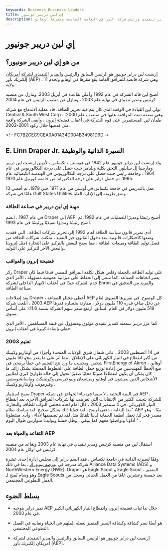 ```yaml
---
keywords: Business,Business Leaders
title: إي لين دريبر جونيور
description: إي لين درابر جونيور هو رئيس سابق ومدير تنفيذي ورئيس شركة المرافق العامة القابضة ومقرها أوهايو American Electric Power Company.
---
```


# إي لين دريبر جونيور
## من هو إي لين دريبر جونيور؟

إرنست لين درابر جونيور هو الرئيس السابق والرئيس [والمدير التنفيذي لشركة](/ceo) [أمريكان](/ceo) إلكتريك باور (AEP) ، وهي شركة قابضة للمرافق العامة يقع مقرها في أوهايو وتخدم 11 ولاية.

أصبح لين قائد الشركة في عام 1992 وأعلن تقاعده في أبريل 2003. وتنازل عن منصبه كرئيس ومدير تنفيذي في نهاية عام 2003 ، وتنازل عن منصب الرئيس في عام 2004.

تولى لين القيادة في الوقت الذي كان يتم فيه تحرير الطاقة. قاد عملية الاندماج مع شركة Central & South West Corp ، وهي صفقة تمت الموافقة عليها في منتصف عام 2000. طمأن لين المستثمرين على قوة الشركة في أعقاب فضيحة [إنرون](/enron) ، وأبقى الشركة واقفة على قدميها خلال ركود 2001-2002.

<! - FC7B2CEC9CEA0A01A34D004B34981D9D ->

## E. Linn Draper Jr. السيرة الذاتية والوظيفة

ولد إرنست لين درابر جونيور عام 1942 في هيوستن ، تكساس ، لأبوين إرنست لين دريبر ومارسيا إل سايلور. التحق بكلية ويليامز حيث حصل على درجة البكالوريوس في عام 1964 ، وجامعة رايس حيث حصل على درجة البكالوريوس في الهندسة الكيميائية عام 1965. ثم حصل درابر على درجة الدكتوراه. من جامعة كورنيل عام 1970.

عمل بالتدريس في جامعة تكساس في أوستن من عام 1971 حتى 1979. ثم أمضى 13 عامًا في شركة Gulf States Utilities وشق طريقه إلى الإدارة العليا .

### مهنة إي لين دريبر في صناعة الطاقة

في عام 1987 ، انضم Draper إلى AEP. أصبح رئيسًا ومديرًا للعمليات في عام 1992. ثم أصبح رئيسًا ومديرًا تنفيذيًا ورئيسًا في عام 1993.

أدى تمرير قانون سياسة الطاقة لعام 1992 إلى تحرير شركات الطاقة ، التي فقدت وضعها كاحتكارات قانونية. بعد دخول القانون حيز التنفيذ ، تمكنت شركات الطاقة من فصل توليد الطاقة ومبيعات الطاقة ، مما سمح للبعض بالتركيز على التجارة (مثل إنرون) والبعض الآخر للتركيز على التوليد.

### فضيحة إنرون والعواقب

ركز Draper على توليد الطاقة بالجملة وقلص هيكل تكلفة المرافق للمضي قدمًا فيما كان يعتبر اتجاهات الصناعة. كما سعى إلى الحفاظ على ميزانية عمومية مسؤولة ، الأمر الذي خدم الشركة جيدًا في أعقاب الانهيار الداخلي لشركة Enron والمزيد من التدقيق في صناعة الطاقة.

بعد إصلاحات Draper ، أعطى محللو الصناعة AEP كل الوضوح. في تقريرها السنوي لعام 2003 ، أبلغت شركة AEP عن دخل صافٍ قدره 110 مليون دولار ، مقارنة بخسارة قدرها 519 مليون دولار في العام السابق. ارتفع سعر سهم الشركة بنسبة 11.6٪ على أساس سنوي.

كما عزز دريبر سمعته كمدير تنفيذي موثوق ومسؤول عن قيمة المساهمين ، الأمر الذي حظي بإشادة كبيرة في أعقاب إنرون.

### تعتيم 2003

في 14 أغسطس 2003 ، عانى شمال شرق الولايات المتحدة وأجزاء من أونتاريو وكيبيك من أكبر انقطاع في التيار الكهربائي على الإطلاق ، مما أثر على ما يقدر بنحو 50 مليون شخص. وبحسب ما ورد نتج التعتيم عن خطأ برمجي في FirstEnergy of Akron ، أوهايو. منع الخطأ المهندسين من إعادة توزيع حمل الطاقة على الخطوط المحملة بشكل زائد. ما كان يمكن أن يكون انقطاعًا ضوئيًا محليًا صغيرًا تحول إلى حالة طوارئ كبرى لملايين الأشخاص الذين يعيشون في أوهايو وميشيغان ونيوجيرسي وكونيتيكت وماساتشوستس وفيرمونت وأونتاريو وكيبيك .

سمح استثمار Draper في البنية التحتية ، لا سيما في بناء الحواجز في شبكة AEP ، للشركة بتجنب الكثير من الانتقادات التي تعرضت لها شركات المرافق الأخرى بعد انقطاع التيار الكهربائي. في 4 سبتمبر 2003 ، قال أمام لجنة مجلس النواب للطاقة والتجارة: "منذ البداية ، دعني أوضح ، لقد فعلنا ذلك بشكل صحيح. لقد تماسك نظام AEP معًا - وهو مصدر فخر لنا. تعمل أنظمة الحماية لدينا تلقائيًا مثل لقد تم تصميمها لأداء ، وأدى مشغلونا أداؤنا وتواصلوا معهم كما ينبغي ، وظل حملنا وتوليدنا متوازنين طوال اليوم " .

### التقاعد والحياة بعد AEP

استقال لين من منصبه كرئيس ومدير تنفيذي في نهاية عام 2003 وتقاعد من منصبه كرئيس في أوائل عام 2004.

وفقًا لسيرته الذاتية في جامعة تكساس ، فقد انضم درابر إلى مجلس إدارة إحدى عشرة شركة مدرجة في [بورصة نيويورك](/nyse) ، بما في ذلك Alliance Data Systems (ADS) و NorthWestern Energy (NWE). Draper هو Eagle Scout و Eagle Scout المتميز ، وهو وسام يُمنح لـ Eagle Scouts بعد خمسة وعشرين عامًا من العمل الحياتي وسجل من العمل التطوعي المجتمعي.

## يسلط الضوء

- تميز درابر بتوجيه AEP خلال تداعيات فضيحة إنرون وانقطاع التيار الكهربائي الكبير في عام 2003.

- هو أيضًا نسر كشافة وكشافة النسر المتميز لعمله الملهم في الحياة وتفانيه في العمل التطوعي المجتمعي.

- إرنست لين درابر جونيور هو الرئيس السابق والرئيس والمدير التنفيذي لشركة أمريكان إلكتريك باور (AEP).

